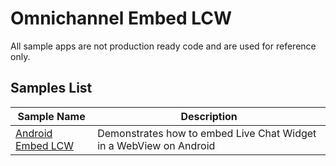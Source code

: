 # Omnichannel Embed LCW

All sample apps are not production ready code and are used for reference only.

## Samples List

| Sample Name | Description |
| --- | --- |
| [Android Embed LCW](android-embed-lcw/) | Demonstrates how to embed Live Chat Widget in a WebView on Android |
